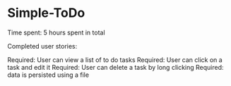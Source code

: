 # Simple-ToDo
Time spent: 5 hours spent in total

Completed user stories:

 Required: User can view a list of to do tasks
 Required: User can click on a task and edit it
  Required: User can delete a task by long clicking
  Required: data is persisted using a file
